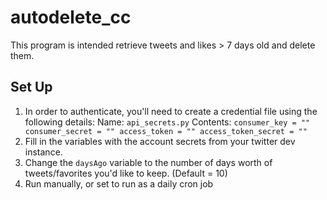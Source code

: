 # autodelete_cc

This program is intended retrieve tweets and likes > 7 days old and delete them.

## Set Up

1. In order to authenticate, you'll need to create a credential file using the following details:
	Name: `api_secrets.py`
	Contents:
		```
		consumer_key = ""
		consumer_secret = ""
		access_token = ""
		access_token_secret = ""
		```
2. Fill in the variables with the account secrets from your twitter dev instance.
3. Change the `daysAgo` variable to the number of days worth of tweets/favorites you'd like to keep. (Default = 10)
4. Run manually, or set to run as a daily cron job
